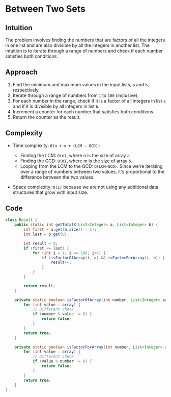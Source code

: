 # Between Two Sets

## Intuition

The problem involves finding the numbers that are factors of all the integers in one list and are also divisible by all the integers in another list. The intuition is to iterate through a range of numbers and check if each number satisfies both conditions.

## Approach

1. Find the minimum and maximum values in the input lists, `a` and `b`, respectively.
2. Iterate through a range of numbers from `1` to `100` (inclusive).
3. For each number in the range, check if it is a factor of all integers in list `a` and if it is divisible by all integers in list `b`.
4. Increment a counter for each number that satisfies both conditions.
5. Return the counter as the result.

## Complexity

- Time complexity: `O(n + m + (LCM − GCD))`

  - Finding the LCM: `O(n)`, where n is the size of array `a`.
  - Finding the GCD: `O(m)`, where m is the size of array `b`.
  - Looping from the LCM to the GCD: `O(LCM−GCD)`. Since we're iterating over a range of numbers between two values, it's proportional to the difference between the two values.

- Space complexity: `O(1)` because we are not using any additional data structures that grow with input size.

## Code

```java
class Result {
    public static int getTotalX(List<Integer> a, List<Integer> b) {
        int first = a.get(a.size() - 1);
        int last = b.get(0);

        int result = 0;
        if (first <= last) {
            for (int i = 1; i <= 100; i++) {
                if (isFactorOfArray(i, a) && isFactorForArray(i, b)) {
                    result++;
                }
            }
        }

        return result;
    }

    private static boolean isFactorOfArray(int number, List<Integer> array) {
        for (int value : array) {
            // Different check
            if (number % value != 0) {
                return false;
            }
        }
        return true;
    }

    private static boolean isFactorForArray(int number, List<Integer> array) {
        for (int value : array) {
            // Different check
            if (value % number != 0) {
                return false;
            }
        }
        return true;
    }
}
```
